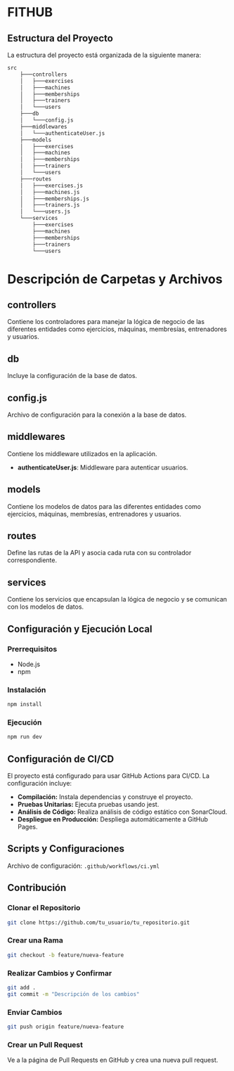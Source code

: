 # FITHUB

## Estructura del Proyecto

La estructura del proyecto está organizada de la siguiente manera:

```bash
src
    ├───controllers
    │   ├───exercises
    │   ├───machines
    │   ├───memberships
    │   ├───trainers
    │   └───users
    ├───db
    │   └───config.js
    ├───middlewares
    │   └───authenticateUser.js
    ├───models
    │   ├───exercises
    │   ├───machines
    │   ├───memberships
    │   ├───trainers
    │   └───users
    ├───routes
    │   ├───exercises.js
    │   ├───machines.js
    │   ├───memberships.js
    │   ├───trainers.js
    │   └───users.js
    └───services
        ├───exercises
        ├───machines
        ├───memberships
        ├───trainers
        └───users
```
# Descripción de Carpetas y Archivos

## controllers
Contiene los controladores para manejar la lógica de negocio de las diferentes entidades como ejercicios, máquinas, membresías, entrenadores y usuarios.

## db
Incluye la configuración de la base de datos.

## config.js
Archivo de configuración para la conexión a la base de datos.

## middlewares
Contiene los middleware utilizados en la aplicación.

- **authenticateUser.js**: Middleware para autenticar usuarios.

## models
Contiene los modelos de datos para las diferentes entidades como ejercicios, máquinas, membresías, entrenadores y usuarios.

## routes
Define las rutas de la API y asocia cada ruta con su controlador correspondiente.

## services
Contiene los servicios que encapsulan la lógica de negocio y se comunican con los modelos de datos.


## Configuración y Ejecución Local

### Prerrequisitos
- Node.js
- npm

### Instalación
```bash
npm install
```
### Ejecución
```bash
npm run dev
```

## Configuración de CI/CD

El proyecto está configurado para usar GitHub Actions para CI/CD. La configuración incluye:

- **Compilación:** Instala dependencias y construye el proyecto.
- **Pruebas Unitarias:** Ejecuta pruebas usando jest.
- **Análisis de Código:** Realiza análisis de código estático con SonarCloud.
- **Despliegue en Producción:** Despliega automáticamente a GitHub Pages.

## Scripts y Configuraciones
Archivo de configuración: `.github/workflows/ci.yml`

## Contribución

### Clonar el Repositorio

```bash
git clone https://github.com/tu_usuario/tu_repositorio.git
```
### Crear una Rama
``` bash
git checkout -b feature/nueva-feature
```

### Realizar Cambios y Confirmar
```bash
git add .
git commit -m "Descripción de los cambios"
```
### Enviar Cambios
```bash
git push origin feature/nueva-feature
```
### Crear un Pull Request
Ve a la página de Pull Requests en GitHub y crea una nueva pull request.
